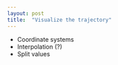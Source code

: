 ```yaml
---
layout: post
title:  "Visualize the trajectory"
---
```


* Coordinate systems
* Interpolation (?)
* Split values



